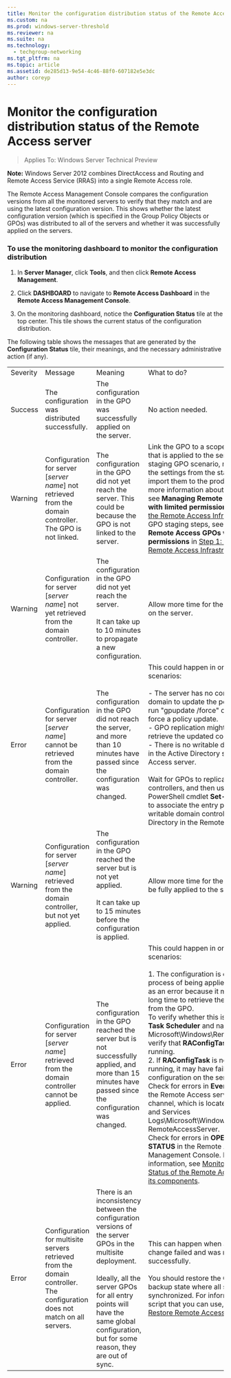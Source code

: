 ```yaml
---
title: Monitor the configuration distribution status of the Remote Access server
ms.custom: na
ms.prod: windows-server-threshold
ms.reviewer: na
ms.suite: na
ms.technology: 
  - techgroup-networking
ms.tgt_pltfrm: na
ms.topic: article
ms.assetid: de285d13-9e54-4c46-88f0-607182e5e3dc
author: coreyp
---
```

# Monitor the configuration distribution status of the Remote Access server

>Applies To: Windows Server Technical Preview

**Note:** Windows Server 2012 combines DirectAccess and Routing and Remote Access Service (RRAS) into a single Remote Access role.  
  
The Remote Access Management Console compares the configuration versions from all the monitored servers to verify that they match and are using the latest configuration version. This shows whether the latest configuration version (which is specified in the Group Policy Objects or GPOs) was distributed to all of the servers and whether it was successfully applied on the servers.  
  
### To use the monitoring dashboard to monitor the configuration distribution  
  
1.  In **Server Manager**, click **Tools**, and then click **Remote Access Management**.  
  
2.  Click **DASHBOARD** to navigate to **Remote Access Dashboard** in the **Remote Access Management Console**.  
  
3.  On the monitoring dashboard, notice the **Configuration Status** tile at the top center. This tile shows the current status of the configuration distribution.  
  
The following table shows the messages that are generated by the **Configuration Status** tile, their meanings, and the necessary administrative action (if any).  
  
|||||  
|-|-|-|-|  
|Severity|Message|Meaning|What to do?|  
|Success|The configuration was distributed successfully.|The configuration in the GPO was successfully applied on the server.|No action needed.|  
|Warning|Configuration for server [*server name*] not retrieved from the domain controller. The GPO is not linked.|The configuration in the GPO did not yet reach the server. This could be because the GPO is not linked to the server.|Link the GPO to a scope of management that is applied to the server, or in a staging GPO scenario, manually export the settings from the staging GPO and import them to the production GPO. For more information about staging GPOs, see **Managing Remote Access GPOs with limited permissions** in [Step 1: Plan the Remote Access Infrastructure](assetId:///0064848b-b82e-4397-8fde-0c660c596076). For GPO staging steps, see **Configuring Remote Access GPOs with limited permissions** in [Step 1: Configure the Remote Access Infrastructure](assetId:///78197185-e82a-42e8-9db8-92976e939522).|  
|Warning|Configuration for server [*server name*] not yet retrieved from the domain controller.|The configuration in the GPO did not yet reach the server.<br /><br />It can take up to 10 minutes to propagate a new configuration.|Allow more time for the policies to update on the server.|  
|Error|Configuration for server [*server name*] cannot be retrieved from the domain controller.|The configuration in the GPO did not reach the server, and more than 10 minutes have passed since the configuration was changed.|This could happen in one of the following scenarios:<br /><br />-   The server has no connectivity to the domain to update the policies. You can run "gpupdate /force" on the server to force a policy update.<br />-   GPO replication might be required to retrieve the updated configuration.<br />-   There is no writable domain controller in the Active Directory site of the Remote Access server.<br /><br />Wait for GPOs to replicate to all domain controllers, and then use the Windows PowerShell cmdlet **Set-DAEntryPointDC** to associate the entry point with a writable domain controller in Active Directory  in the Remote Access server.|  
|Warning|Configuration for server [*server name*] retrieved from the domain controller, but not yet applied.|The configuration in the GPO reached the server but is not yet applied.<br /><br />It can take up to 15  minutes before the configuration is applied.|Allow more time for the configuration to be fully applied to the server.|  
|Error|Configuration for server [*server name*] retrieved from the domain controller cannot be applied.|The configuration in the GPO reached the server but is not successfully applied, and more than 15 minutes have passed since the configuration was changed.|This could happen in one of the following scenarios:<br /><br />1.  The configuration is currently in the process of being applied. This is shown as an error because it may have taken a long time to retrieve the configuration from the GPO.<br />    To verify whether this is the reason, use **Task Scheduler** and navigate to Microsoft\Windows\RemoteAccess to verify that **RAConfigTask** is currently running.<br />2.  If **RAConfigTask** is not currently running, it may have failed to apply the configuration on the server.<br />    Check for errors in **Event Viewer** under the Remote Access server operations channel, which is located at \Applications and Services Logs\Microsoft\Windows\RemoteAccess-RemoteAccessServer.<br />    Check for errors in **OPERATIONS STATUS** in the Remote Access Management Console. For more information, see [Monitor the Operations Status of the Remote Access server and its components](assetId:///dc05c74f-aa37-463c-af6d-18d71ef63ed7).|  
|Error|Configuration for multisite servers retrieved from the domain controller. The configuration does not match on all servers.|There is an inconsistency between the configuration versions of the server GPOs in the multisite deployment.<br /><br />Ideally, all the server GPOs for all entry points will have the same global configuration, but for some reason, they are out of sync.|This can happen when a configuration change failed and was not rolled back successfully.<br /><br />You should restore the GPOs from a backup state where all server GPOs were synchronized. For information about a  script that you can use, see [Back up and Restore Remote Access Configuration](http://gallery.technet.microsoft.com/Back-up-and-Restore-Remote-e157e6a6).|  
  


